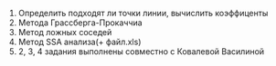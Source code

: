 1) Определить подходят ли точки линии, вычислить коэффиценты
2) Метода Грассберга-Прокаччиа
3) Метод ложных соседей
4) Метод SSA анализа(+ файл.xls)
5) 2, 3, 4 задания выполнены совместно с Ковалевой Василиной

